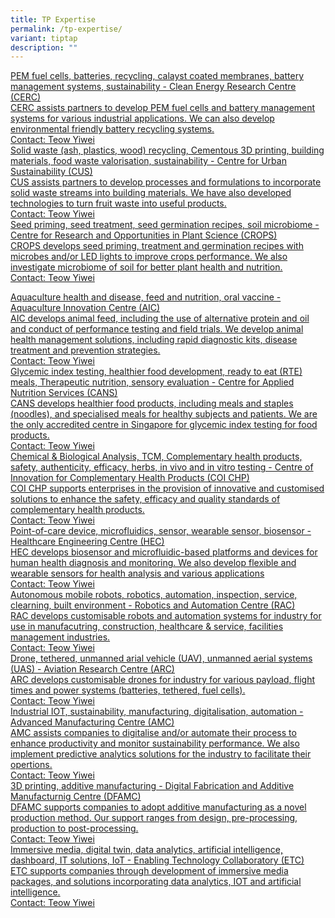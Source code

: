 ```yaml
---
title: TP Expertise
permalink: /tp-expertise/
variant: tiptap
description: ""
---
```

<p></p>
<div class="isomer-card-grid"><a rel="noopener noreferrer nofollow" href="Mailto:teow_yiwei@tp.edu.sg" class="isomer-card"><div class="isomer-card-body"><div class="isomer-card-title">PEM fuel cells, batteries, recycling, calayst coated membranes, battery management systems, sustainability - Clean Energy Research Centre (CERC)</div><div class="isomer-card-description">CERC assists partners to develop PEM fuel cells and battery management systems for various industrial applications. We can also develop environmental friendly battery recycling systems.</div><div class="isomer-card-link">Contact: Teow Yiwei</div></div></a>
<a rel="noopener noreferrer nofollow" href="Mailto:teow_yiwei@tp.edu.sg" class="isomer-card">
<div class="isomer-card-body">
<div class="isomer-card-title">Solid waste (ash, plastics, wood) recycling, Cementous 3D printing, building
materials, food waste valorisation, sustainability - Centre for Urban Sustainability
(CUS)</div>
<div class="isomer-card-description">CUS assists partners to develop processes and formulations to incorporate
solid waste streams into building materials. We have also developed technologies
to turn fruit waste into useful products.</div>
<div class="isomer-card-link">Contact: Teow Yiwei</div>
</div>
</a><a rel="noopener noreferrer nofollow" href="Mailto:teow_yiwei@tp.edu.sg" class="isomer-card"><div class="isomer-card-body"><div class="isomer-card-title">Seed priming, seed treatment, seed germination recipes, soil microbiome - Centre for Research and Opportunities in Plant Science (CROPS)</div><div class="isomer-card-description">CROPS develops seed priming, treatment and germination recipes with microbes and/or LED lights to improve crops performance. We also investigate microbiome of soil for better plant health and nutrition.</div><div class="isomer-card-link">Contact: Teow Yiwei</div></div></a>
</div>
<p></p>
<div class="isomer-card-grid"><a rel="noopener noreferrer nofollow" href="Mailto:teow_yiwei@tp.edu.sg" class="isomer-card"><div class="isomer-card-body"><div class="isomer-card-title">Aquaculture health and disease, feed and nutrition, oral vaccine - Aquaculture Innovation Centre (AIC)</div><div class="isomer-card-description">AIC develops animal feed, including the use of alternative protein and oil and conduct of performance testing and field trials. We develop animal health management solutions, including rapid diagnostic kits, disease treatment and prevention strategies.</div><div class="isomer-card-link">Contact: Teow Yiwei</div></div></a>
<a rel="noopener noreferrer nofollow" href="Mailto:teow_yiwei@tp.edu.sg" class="isomer-card">
<div class="isomer-card-body">
<div class="isomer-card-title">Glycemic index testing, healthier food development, ready to eat (RTE)
meals, Therapeutic nutrition, sensory evaluation - Centre for Applied Nutrition
Services (CANS)</div>
<div class="isomer-card-description">CANS develops healthier food products, including meals and staples (noodles),
and specialised meals for healthy subjects and patients. We are the only
accredited centre in Singapore for glycemic index testing for food products.</div>
<div class="isomer-card-link">Contact: Teow Yiwei</div>
</div>
</a><a rel="noopener noreferrer nofollow" href="Mailto:teow_yiwei@tp.edu.sg" class="isomer-card"><div class="isomer-card-body"><div class="isomer-card-title">Chemical &amp; Biological Analysis, TCM, Complementary health products, safety, authenticity, efficacy, herbs, in vivo and in vitro testing - Centre of Innovation for Complementary Health Products (COI CHP)</div><div class="isomer-card-description">COI CHP supports enterprises in the provision of innovative and customised solutions to enhance the safety, efficacy and quality standards of complementary health products.</div><div class="isomer-card-link">Contact: Teow Yiwei</div></div></a>
<a rel="noopener noreferrer nofollow" href="Mailto:teow_yiwei@tp.edu.sg" class="isomer-card">
<div class="isomer-card-body">
<div class="isomer-card-title">Point-of-care device, microfluidics, sensor, wearable sensor, biosensor
- Healthcare Engineering Centre (HEC)</div>
<div class="isomer-card-description">HEC develops biosensor and microfluidic-based platforms and devices for
human health diagnosis and monitoring. We also develop flexible and wearable
sensors for health analysis and various applications</div>
<div class="isomer-card-link">Contact: Teow Yiwei</div>
</div>
</a><a rel="noopener noreferrer nofollow" href="Mailto:teow_yiwei@tp.edu.sg" class="isomer-card"><div class="isomer-card-body"><div class="isomer-card-title">Autonomous mobile robots, robotics, automation, inspection, service, clearning, built environment - Robotics and Automation Centre (RAC)</div><div class="isomer-card-description">RAC develops customisable robots and automation systems for industry for use in manufacutring, construction, healthcare &amp; service, facilities management industries.</div><div class="isomer-card-link">Contact: Teow Yiwei</div></div></a>
<a rel="noopener noreferrer nofollow" href="Mailto:teow_yiwei@tp.edu.sg" class="isomer-card">
<div class="isomer-card-body">
<div class="isomer-card-title">Drone, tethered, unmanned arial vehicle (UAV), unmanned aerial systems
(UAS) - Aviation Research Centre (ARC)</div>
<div class="isomer-card-description">ARC develops customisable drones for industry for various payload, flight
times and power systems (batteries, tethered, fuel cells).</div>
<div class="isomer-card-link">Contact: Teow Yiwei</div>
</div>
</a><a rel="noopener noreferrer nofollow" href="Mailto:teow_yiwei@tp.edu.sg" class="isomer-card"><div class="isomer-card-body"><div class="isomer-card-title">Industrial IOT, sustainability, manufacturing, digitalisation, automation - Advanced Manufacturing Centre (AMC)</div><div class="isomer-card-description">AMC assists companies to digitalise and/or automate their process to enhance productivity and monitor sustainability performance. We also implement predictive analytics solutions for the industry to facilitate their opertions.</div><div class="isomer-card-link">Contact: Teow Yiwei</div></div></a>
<a rel="noopener noreferrer nofollow" href="Mailto:tewo_yiwei@tp.edu.sg" class="isomer-card">
<div class="isomer-card-body">
<div class="isomer-card-title">3D printing, additive manufacturing - Digital Fabrication and Additive
Manufacturnig Centre (DFAMC)</div>
<div class="isomer-card-description">DFAMC supports companies to adopt additive manufacturing as a novel production
method. Our support ranges from design, pre-processing, production to post-processing.</div>
<div class="isomer-card-link">Contact: Teow Yiwei</div>
</div>
</a><a rel="noopener noreferrer nofollow" href="Mailto:tewo_yiwei@tp.edu.sg" class="isomer-card"><div class="isomer-card-body"><div class="isomer-card-title">Immersive media, digital twin, data analytics, artificial intelligence, dashboard, IT solutions, IoT - Enabling Technology Collaboratory (ETC)</div><div class="isomer-card-description">ETC supports companies through development of immersive media packages, and solutions incorporating data analytics, IOT and artificial intelligence.</div><div class="isomer-card-link">Contact: Teow Yiwei</div></div></a>
</div>
<p></p>
<p></p>